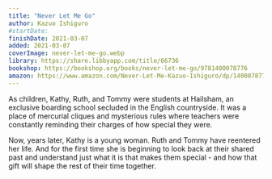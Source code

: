 ```yaml
---
title: "Never Let Me Go"
author: Kazuo Ishiguro
#startDate:
finishDate: 2021-03-07
added: 2021-03-07
coverImage: never-let-me-go.webp
library: https://share.libbyapp.com/title/66736
bookshop: https://bookshop.org/books/never-let-me-go/9781400078776
amazon: https://www.amazon.com/Never-Let-Me-Kazuo-Ishiguro/dp/1400078776/
---
```


As children, Kathy, Ruth, and Tommy were students at Hailsham, an exclusive boarding school secluded in the English countryside. It was a place of mercurial cliques and mysterious rules where teachers were constantly reminding their charges of how special they were.

Now, years later, Kathy is a young woman. Ruth and Tommy have reentered her life. And for the first time she is beginning to look back at their shared past and understand just what it is that makes them special - and how that gift will shape the rest of their time together.  
